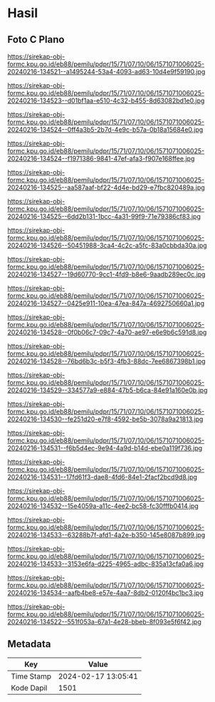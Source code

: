 # Hasil

## Foto C Plano

https://sirekap-obj-formc.kpu.go.id/eb88/pemilu/pdpr/15/71/07/10/06/1571071006025-20240216-134521--a1495244-53a4-4093-ad63-10d4e9f59190.jpg

https://sirekap-obj-formc.kpu.go.id/eb88/pemilu/pdpr/15/71/07/10/06/1571071006025-20240216-134523--d01bf1aa-e510-4c32-b455-8d63082bd1e0.jpg

https://sirekap-obj-formc.kpu.go.id/eb88/pemilu/pdpr/15/71/07/10/06/1571071006025-20240216-134524--0ff4a3b5-2b7d-4e9c-b57a-0b18a15684e0.jpg

https://sirekap-obj-formc.kpu.go.id/eb88/pemilu/pdpr/15/71/07/10/06/1571071006025-20240216-134524--f1971386-9841-47ef-afa3-f907e168ffee.jpg

https://sirekap-obj-formc.kpu.go.id/eb88/pemilu/pdpr/15/71/07/10/06/1571071006025-20240216-134525--aa587aaf-bf22-4d4e-bd29-e7fbc820489a.jpg

https://sirekap-obj-formc.kpu.go.id/eb88/pemilu/pdpr/15/71/07/10/06/1571071006025-20240216-134525--6dd2b131-1bcc-4a31-99f9-71e79386cf83.jpg

https://sirekap-obj-formc.kpu.go.id/eb88/pemilu/pdpr/15/71/07/10/06/1571071006025-20240216-134526--50451988-3ca4-4c2c-a5fc-83a0cbbda30a.jpg

https://sirekap-obj-formc.kpu.go.id/eb88/pemilu/pdpr/15/71/07/10/06/1571071006025-20240216-134527--19d60770-9cc1-4fd9-b8e6-9aadb289ec0c.jpg

https://sirekap-obj-formc.kpu.go.id/eb88/pemilu/pdpr/15/71/07/10/06/1571071006025-20240216-134527--0425e911-10ea-47ea-847a-4692750660a1.jpg

https://sirekap-obj-formc.kpu.go.id/eb88/pemilu/pdpr/15/71/07/10/06/1571071006025-20240216-134528--0f0b06c7-09c7-4a70-ae97-e6e9b6c591d8.jpg

https://sirekap-obj-formc.kpu.go.id/eb88/pemilu/pdpr/15/71/07/10/06/1571071006025-20240216-134528--76bd6b3c-b5f3-4fb3-88dc-7ee6867398b1.jpg

https://sirekap-obj-formc.kpu.go.id/eb88/pemilu/pdpr/15/71/07/10/06/1571071006025-20240216-134529--334577a9-e884-47b5-b6ca-84e91a160e0b.jpg

https://sirekap-obj-formc.kpu.go.id/eb88/pemilu/pdpr/15/71/07/10/06/1571071006025-20240216-134530--fe251d20-e7f8-4592-be5b-3078a9a21813.jpg

https://sirekap-obj-formc.kpu.go.id/eb88/pemilu/pdpr/15/71/07/10/06/1571071006025-20240216-134531--f6b5d4ec-9e94-4a9d-b14d-ebe0a119f736.jpg

https://sirekap-obj-formc.kpu.go.id/eb88/pemilu/pdpr/15/71/07/10/06/1571071006025-20240216-134531--17fd61f3-dae8-4fd6-84e1-2facf2bcd9d8.jpg

https://sirekap-obj-formc.kpu.go.id/eb88/pemilu/pdpr/15/71/07/10/06/1571071006025-20240216-134532--15e4059a-a11c-4ee2-bc58-fc30fffb0414.jpg

https://sirekap-obj-formc.kpu.go.id/eb88/pemilu/pdpr/15/71/07/10/06/1571071006025-20240216-134533--63288b7f-afd1-4a2e-b350-145e8087b899.jpg

https://sirekap-obj-formc.kpu.go.id/eb88/pemilu/pdpr/15/71/07/10/06/1571071006025-20240216-134533--3153e6fa-d225-4965-adbc-835a13cfa0a6.jpg

https://sirekap-obj-formc.kpu.go.id/eb88/pemilu/pdpr/15/71/07/10/06/1571071006025-20240216-134534--aafb4be8-e57e-4aa7-8db2-0120f4bc1bc3.jpg

https://sirekap-obj-formc.kpu.go.id/eb88/pemilu/pdpr/15/71/07/10/06/1571071006025-20240216-134522--551f053a-67a1-4e28-bbeb-8f093e5f6f42.jpg


## Metadata

| Key        | Value               |
| ---------- | ------------------- |
| Time Stamp | 2024-02-17 13:05:41 |
| Kode Dapil | 1501                |



